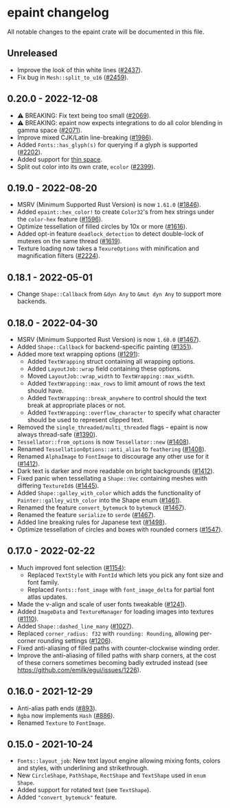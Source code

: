 # epaint changelog
All notable changes to the epaint crate will be documented in this file.


## Unreleased
* Improve the look of thin white lines ([#2437](https://github.com/emilk/egui/pull/2437)).
* Fix bug in `Mesh::split_to_u16` ([#2459](https://github.com/emilk/egui/pull/2459)).


## 0.20.0 - 2022-12-08
* ⚠️ BREAKING: Fix text being too small ([#2069](https://github.com/emilk/egui/pull/2069)).
* ⚠️ BREAKING: epaint now expects integrations to do all color blending in gamma space ([#2071](https://github.com/emilk/egui/pull/2071)).
* Improve mixed CJK/Latin line-breaking ([#1986](https://github.com/emilk/egui/pull/1986)).
* Added `Fonts::has_glyph(s)` for querying if a glyph is supported ([#2202](https://github.com/emilk/egui/pull/2202)).
* Added support for [thin space](https://en.wikipedia.org/wiki/Thin_space).
* Split out color into its own crate, `ecolor` ([#2399](https://github.com/emilk/egui/pull/2399)).


## 0.19.0 - 2022-08-20
* MSRV (Minimum Supported Rust Version) is now `1.61.0` ([#1846](https://github.com/emilk/egui/pull/1846)).
* Added `epaint::hex_color!` to create `Color32`'s from hex strings under the `color-hex` feature ([#1596](https://github.com/emilk/egui/pull/1596)).
* Optimize tessellation of filled circles by 10x or more ([#1616](https://github.com/emilk/egui/pull/1616)).
* Added opt-in feature `deadlock_detection` to detect double-lock of mutexes on the same thread ([#1619](https://github.com/emilk/egui/pull/1619)).
* Texture loading now takes a `TexureOptions` with minification and magnification filters ([#2224](https://github.com/emilk/egui/pull/2224)).


## 0.18.1 - 2022-05-01
* Change `Shape::Callback` from `&dyn Any` to `&mut dyn Any` to support more backends.


## 0.18.0 - 2022-04-30
* MSRV (Minimum Supported Rust Version) is now `1.60.0` ([#1467](https://github.com/emilk/egui/pull/1467)).
* Added `Shape::Callback` for backend-specific painting ([#1351](https://github.com/emilk/egui/pull/1351)).
* Added more text wrapping options ([#1291](https://github.com/emilk/egui/pull/1291)):
  * Added `TextWrapping` struct containing all wrapping options.
  * Added `LayoutJob::wrap` field containing these options.
  * Moved `LayoutJob::wrap_width` to `TextWrapping::max_width`.
  * Added `TextWrapping::max_rows` to limit amount of rows the text should have.
  * Added `TextWrapping::break_anywhere` to control should the text break at appropriate places or not.
  * Added `TextWrapping::overflow_character` to specify what character should be used to represent clipped text.
* Removed the `single_threaded/multi_threaded` flags - epaint is now always thread-safe ([#1390](https://github.com/emilk/egui/pull/1390)).
* `Tessellator::from_options` is now `Tessellator::new` ([#1408](https://github.com/emilk/egui/pull/1408)).
* Renamed `TessellationOptions::anti_alias` to `feathering` ([#1408](https://github.com/emilk/egui/pull/1408)).
* Renamed `AlphaImage` to `FontImage` to discourage any other use for it ([#1412](https://github.com/emilk/egui/pull/1412)).
* Dark text is darker and more readable on bright backgrounds ([#1412](https://github.com/emilk/egui/pull/1412)).
* Fixed panic when tessellating a `Shape::Vec` containing meshes with differing `TextureId`s ([#1445](https://github.com/emilk/egui/pull/1445)).
* Added `Shape::galley_with_color` which adds the functionality of `Painter::galley_with_color` into the Shape enum ([#1461](https://github.com/emilk/egui/pull/1461)).
* Renamed the feature `convert_bytemuck` to `bytemuck` ([#1467](https://github.com/emilk/egui/pull/1467)).
* Renamed the feature `serialize` to `serde` ([#1467](https://github.com/emilk/egui/pull/1467)).
* Added line breaking rules for Japanese text ([#1498](https://github.com/emilk/egui/pull/1498)).
* Optimize tessellation of circles and boxes with rounded corners ([#1547](https://github.com/emilk/egui/pull/1547)).


## 0.17.0 - 2022-02-22
* Much improved font selection ([#1154](https://github.com/emilk/egui/pull/1154)):
  * Replaced `TextStyle` with `FontId` which lets you pick any font size and font family.
  * Replaced `Fonts::font_image` with `font_image_delta` for partial font atlas updates.
* Made the v-align and scale of user fonts tweakable ([#1241](https://github.com/emilk/egui/pull/1027)).
* Added `ImageData` and `TextureManager` for loading images into textures ([#1110](https://github.com/emilk/egui/pull/1110)).
* Added `Shape::dashed_line_many` ([#1027](https://github.com/emilk/egui/pull/1027)).
* Replaced `corner_radius: f32` with `rounding: Rounding`, allowing per-corner rounding settings ([#1206](https://github.com/emilk/egui/pull/1206)).
* Fixed anti-aliasing of filled paths with counter-clockwise winding order.
* Improve the anti-aliasing of filled paths with sharp corners, at the cost of these corners sometimes becoming badly extruded instead (see https://github.com/emilk/egui/issues/1226).


## 0.16.0 - 2021-12-29
* Anti-alias path ends ([#893](https://github.com/emilk/egui/pull/893)).
* `Rgba` now implements `Hash` ([#886](https://github.com/emilk/egui/pull/886)).
* Renamed `Texture` to `FontImage`.


## 0.15.0 - 2021-10-24
* `Fonts::layout_job`: New text layout engine allowing mixing fonts, colors and styles, with underlining and strikethrough.
* New `CircleShape`, `PathShape`, `RectShape` and `TextShape` used in `enum Shape`.
* Added support for rotated text (see `TextShape`).
* Added `"convert_bytemuck"` feature.

